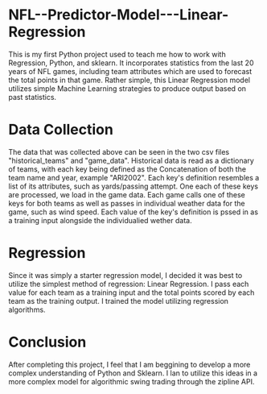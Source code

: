 # NFL--Predictor-Model---Linear-Regression
This is my first Python project used to teach me how to work with Regression, Python, and sklearn. It incorporates statistics from the last 20 years of NFL games, including team attributes which are used to forecast the total points in that game. Rather simple, this Linear Regression model utilizes simple Machine Learning strategies to produce output based on past statistics. 

# Data Collection
The data that was collected above can be seen in the two csv files "historical_teams" and "game_data". Historical data is read as a dictionary of teams, with each key being defined as the Concatenation of both the team name and year, example "ARI2002". Each key's definition resembles a list of its attributes, such as yards/passing attempt. One each of these keys are processed, we load in the game data. Each game calls one of these keys for both teams as well as passes in individual weather data for the game, such as wind speed. Each value of the key's definition is pssed in as a training input alongside the individualied wether data.

# Regression
Since it was simply a starter regression model, I decided it was best to utilize the simplest method of regression: Linear Regression. I pass each value for each team as a training input and the total points scored by each team as the training output. I trained the model utilizing regression algorithms. 

# Conclusion
After completing this project, I feel that I am beggining to develop a more complex understanding of Python and Sklearn. I lan to utilize this ideas in a more complex model for algorithmic swing trading through the zipline API.


